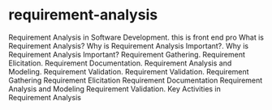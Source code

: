 # requirement-analysis
Requirement Analysis in Software Development.
this is front end pro 
What is Requirement Analysis?
Why is Requirement Analysis Important?.
Why is Requirement Analysis Important?
Requirement Gathering.
Requirement Elicitation.
Requirement Documentation.
Requirement Analysis and Modeling.
Requirement Validation.
Requirement Validation.
Requirement Gathering
Requirement Elicitation
Requirement Documentation
Requirement Analysis and Modeling
Requirement Validation.
Key Activities in Requirement Analysis
